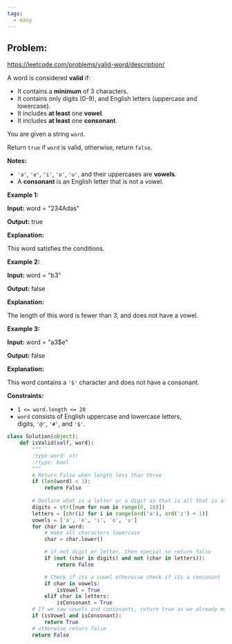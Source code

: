 ```yaml
---
tags:
  - easy
---
```


## Problem:
https://leetcode.com/problems/valid-word/description/

A word is considered **valid** if:

- It contains a **minimum** of 3 characters.
- It contains only digits (0-9), and English letters (uppercase and lowercase).
- It includes **at least** one **vowel**.
- It includes **at least** one **consonant**.

You are given a string `word`.

Return `true` if `word` is valid, otherwise, return `false`.

**Notes:**

- `'a'`, `'e'`, `'i'`, `'o'`, `'u'`, and their uppercases are **vowels**.
- A **consonant** is an English letter that is not a vowel.

**Example 1:**

**Input:** word = "234Adas"

**Output:** true

**Explanation:**

This word satisfies the conditions.

**Example 2:**

**Input:** word = "b3"

**Output:** false

**Explanation:**

The length of this word is fewer than 3, and does not have a vowel.

**Example 3:**

**Input:** word = "a3$e"

**Output:** false

**Explanation:**

This word contains a `'$'` character and does not have a consonant.

**Constraints:**

- `1 <= word.length <= 20`
- `word` consists of English uppercase and lowercase letters, digits, `'@'`, `'#'`, and `'$'`.

```python
class Solution(object):  
    def isValid(self, word):  
        """  
        :type word: str        
        :rtype: bool  
        """        
        # Return False when length less than three  
        if (len(word) < 3):  
            return False  
  
        # Declare what is a letter or a digit as that is all that is allowed  
        digits = str([num for num in range(0, 10)])  
        letters = [chr(i) for i in range(ord('a'), ord('z') + 1)]  
        vowels = ['a', 'e', 'i', 'o', 'u']  
        for char in word:  
            # make all characters lowercase
            char = char.lower()  

			# if not digit or letter, then special so return false
            if (not (char in digits) and not (char in letters)):  
                return False  

			# Check if its a vowel otherwise check if its a consonant
            if char in vowels:  
                isVowel = True  
            elif char in letters:  
                isConsonant = True  
		# If we saw vowels and consonants, return true as we already made sure no letters are special
        if (isVowel and isConsonant):  
            return True  
		# otherwise return false
        return False
```